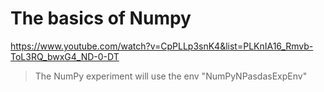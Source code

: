 # The basics of Numpy
https://www.youtube.com/watch?v=CpPLLp3snK4&list=PLKnIA16_Rmvb-ToL3RQ_bwxG4_ND-0-DT

> The NumPy experiment will use the env "NumPyNPasdasExpEnv"